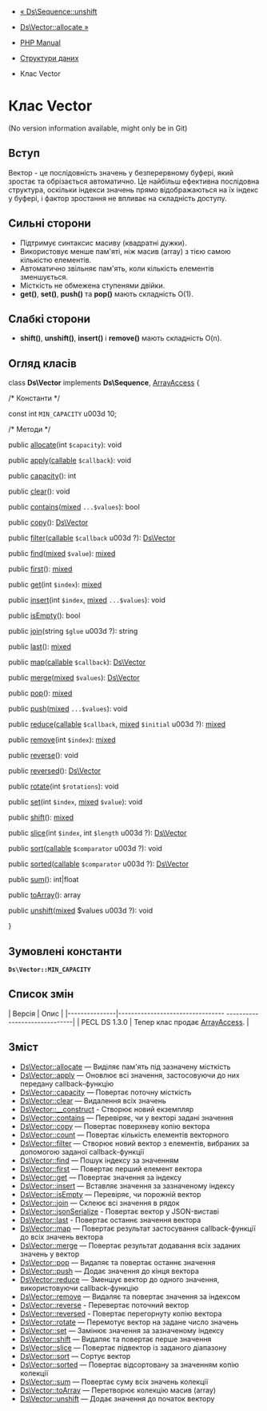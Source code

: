 - [« Ds\Sequence::unshift](ds-sequence.unshift.md)
- [Ds\Vector::allocate »](ds-vector.allocate.md)

- [PHP Manual](index.md)
- [Структури даних](book.ds.md)
- Клас Vector

# Клас Vector

(No version information available, might only be in Git)

## Вступ

Вектор - це послідовність значень у безперервному буфері, який
зростає та обрізається автоматично. Це найбільш ефективна
послідовна структура, оскільки індекси значень прямо
відображаються на їх індекс у буфері, і фактор зростання не впливає на
складність доступу.

## Сильні сторони

- Підтримує синтаксис масиву (квадратні дужки).
- Використовує менше пам'яті, ніж масив (array) з тією самою кількістю
елементів.
- Автоматично звільняє пам'ять, коли кількість елементів
зменшується.
- Місткість не обмежена ступенями двійки.
- **get()**, **set()**, **push()** та **pop()** мають складність O(1).

## Слабкі сторони

- **shift()**, **unshift()**, **insert()** і **remove()** мають
складність O(n).

## Огляд класів

class **Ds\Vector** implements **Ds\Sequence**,
[ArrayAccess](class.arrayaccess.md) {

/\* Константи \*/

const int `MIN_CAPACITY` u003d 10;

/\* Методи \*/

public [allocate](ds-vector.allocate.md)(int `$capacity`): void

public
[apply](ds-vector.apply.md)([callable](language.types.callable.md)
`$callback`): void

public [capacity](ds-vector.capacity.md)(): int

public [clear](ds-vector.clear.md)(): void

public
[contains](ds-vector.contains.md)([mixed](language.types.declarations.md#language.types.declarations.mixed)
`...$values`): bool

public [copy](ds-vector.copy.md)(): [Ds\Vector](class.ds-vector.md)

public
[filter](ds-vector.filter.md)([callable](language.types.callable.md)
`$callback` u003d ?): [Ds\Vector](class.ds-vector.md)

public
[find](ds-vector.find.md)([mixed](language.types.declarations.md#language.types.declarations.mixed)
`$value`):
[mixed](language.types.declarations.md#language.types.declarations.mixed)

public [first](ds-vector.first.md)():
[mixed](language.types.declarations.md#language.types.declarations.mixed)

public [get](ds-vector.get.md)(int `$index`):
[mixed](language.types.declarations.md#language.types.declarations.mixed)

public [insert](ds-vector.insert.md)(int `$index`,
[mixed](language.types.declarations.md#language.types.declarations.mixed)
`...$values`): void

public [isEmpty](ds-vector.isempty.md)(): bool

public [join](ds-vector.join.md)(string `$glue` u003d ?): string

public [last](ds-vector.last.md)():
[mixed](language.types.declarations.md#language.types.declarations.mixed)

public
[map](ds-vector.map.md)([callable](language.types.callable.md)
`$callback`): [Ds\Vector](class.ds-vector.md)

public
[merge](ds-vector.merge.md)([mixed](language.types.declarations.md#language.types.declarations.mixed)
`$values`): [Ds\Vector](class.ds-vector.md)

public [pop](ds-vector.pop.md)():
[mixed](language.types.declarations.md#language.types.declarations.mixed)

public
[push](ds-vector.push.md)([mixed](language.types.declarations.md#language.types.declarations.mixed)
`...$values`): void

public
[reduce](ds-vector.reduce.md)([callable](language.types.callable.md)
`$callback`,
[mixed](language.types.declarations.md#language.types.declarations.mixed)
`$initial` u003d ?):
[mixed](language.types.declarations.md#language.types.declarations.mixed)

public [remove](ds-vector.remove.md)(int `$index`):
[mixed](language.types.declarations.md#language.types.declarations.mixed)

public [reverse](ds-vector.reverse.md)(): void

public [reversed](ds-vector.reversed.md)():
[Ds\Vector](class.ds-vector.md)

public [rotate](ds-vector.rotate.md)(int `$rotations`): void

public [set](ds-vector.set.md)(int `$index`,
[mixed](language.types.declarations.md#language.types.declarations.mixed)
`$value`): void

public [shift](ds-vector.shift.md)():
[mixed](language.types.declarations.md#language.types.declarations.mixed)

public [slice](ds-vector.slice.md)(int `$index`, int `$length` u003d ?):
[Ds\Vector](class.ds-vector.md)

public
[sort](ds-vector.sort.md)([callable](language.types.callable.md)
`$comparator` u003d ?): void

public
[sorted](ds-vector.sorted.md)([callable](language.types.callable.md)
`$comparator` u003d ?): [Ds\Vector](class.ds-vector.md)

public [sum](ds-vector.sum.md)(): int\|float

public [toArray](ds-vector.toarray.md)(): array

public
[unshift](ds-vector.unshift.md)([mixed](language.types.declarations.md#language.types.declarations.mixed)
$values u003d ?): void

}

## Зумовлені константи

**`Ds\Vector::MIN_CAPACITY`**

## Список змін

| Версія | Опис |
|---------------|--------------------------------- ------------------------------|
| PECL DS 1.3.0 | Тепер клас продає [ArrayAccess](class.arrayaccess.md). |

## Зміст

- [Ds\Vector::allocate](ds-vector.allocate.md) — Виділяє пам'ять під
зазначену місткість
- [Ds\Vector::apply](ds-vector.apply.md) — Оновлює всі значення,
застосовуючи до них передану callback-функцію
- [Ds\Vector::capacity](ds-vector.capacity.md) — Повертає поточну
місткість
- [Ds\Vector::clear](ds-vector.clear.md) — Видалення всіх значень
- [Ds\Vector::\_\_construct](ds-vector.construct.md) - Створює новий
екземпляр
- [Ds\Vector::contains](ds-vector.contains.md) — Перевіряє,
чи у векторі задані значення
- [Ds\Vector::copy](ds-vector.copy.md) — Повертає поверхневу
копію вектора
- [Ds\Vector::count](ds-vector.count.md) — Повертає кількість
елементів векторного
- [Ds\Vector::filter](ds-vector.filter.md) — Створює новий вектор з
елементів, вибраних за допомогою заданої callback-функції
- [Ds\Vector::find](ds-vector.find.md) — Пошук індексу за значенням
- [Ds\Vector::first](ds-vector.first.md) — Повертає перший елемент
вектора
- [Ds\Vector::get](ds-vector.get.md) — Повертає значення за
індексу
- [Ds\Vector::insert](ds-vector.insert.md) — Вставляє значення за
зазначеному індексу
- [Ds\Vector::isEmpty](ds-vector.isempty.md) — Перевіряє, чи порожній
вектор
- [Ds\Vector::join](ds-vector.join.md) — Склеює всі значення в
рядок
- [Ds\Vector::jsonSerialize](ds-vector.jsonserialize.md) -
Повертає вектор у JSON-виставі
- [Ds\Vector::last](ds-vector.last.md) - Повертає останнє
значення вектора
- [Ds\Vector::map](ds-vector.map.md) — Повертає результат
застосування callback-функції до всіх значень вектора
- [Ds\Vector::merge](ds-vector.merge.md) — Повертає результат
додавання всіх заданих значень у вектор
- [Ds\Vector::pop](ds-vector.pop.md) — Видаляє та повертає
останнє значення
- [Ds\Vector::push](ds-vector.push.md) — Додає значення до кінця
вектора
- [Ds\Vector::reduce](ds-vector.reduce.md) — Зменшує вектор до
одного значення, використовуючи callback-функцію
- [Ds\Vector::remove](ds-vector.remove.md) — Видаляє та повертає
значення за індексом
- [Ds\Vector::reverse](ds-vector.reverse.md) - Перевертає
поточний вектор
- [Ds\Vector::reversed](ds-vector.reversed.md) - Повертає
перегорнуту копію вектора
- [Ds\Vector::rotate](ds-vector.rotate.md) — Перемотує вектор на
задане число значень
- [Ds\Vector::set](ds-vector.set.md) — Замінює значення за
зазначеному індексу
- [Ds\Vector::shift](ds-vector.shift.md) — Видаляє та повертає
перше значення
- [Ds\Vector::slice](ds-vector.slice.md) — Повертає підвектор із
заданого діапазону
- [Ds\Vector::sort](ds-vector.sort.md) — Сортує вектор
- [Ds\Vector::sorted](ds-vector.sorted.md) — Повертає
відсортовану за значенням копію колекції
- [Ds\Vector::sum](ds-vector.sum.md) — Повертає суму всіх
значень колекції
- [Ds\Vector::toArray](ds-vector.toarray.md) — Перетворює колекцію
масив (array)
- [Ds\Vector::unshift](ds-vector.unshift.md) — Додає значення до
початок вектору
